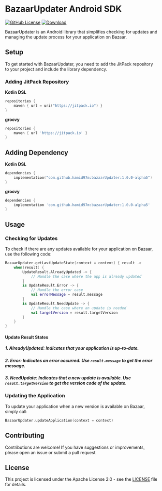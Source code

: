 # BazaarUpdater Android SDK

[![GitHub License](https://img.shields.io/github/license/cafebazaar/BazaarPay)](https://www.apache.org/licenses/LICENSE-2.0)
[![Download](https://jitpack.io/v/hamid97m/BazaarUpdater.svg)](https://jitpack.io/#hamid97m/BazaarUpdater)


BazaarUpdater is an Android library that simplifies checking for updates and managing the update process for your application on Bazaar.

## Setup

To get started with BazaarUpdater, you need to add the JitPack repository to your project and include the library dependency.

### Adding JitPack Repository

**Kotlin DSL**

```kotlin
repositories {
    maven { url = uri("https://jitpack.io") }
}
```

**groovy**
```groovy
repositories {
    maven { url 'https://jitpack.io' }
}
```

## Adding Dependency

**Kotlin DSL**

```kotlin
dependencies {
    implementation("com.github.hamid97m:bazaarUpdater:1.0.0-alpha5")
}
```

**groovy**

```groovy
dependencies {
    implementation 'com.github.hamid97m:bazaarUpdater:1.0.0-alpha5'
}
```
## Usage

### Checking for Updates

To check if there are any updates available for your application on Bazaar, use the following code:


```kotlin
BazaarUpdater.getLastUpdateState(context = context) { result ->
    when(result) {
        UpdateResult.AlreadyUpdated -> {
            // Handle the case where the app is already updated
        }
        is UpdateResult.Error -> {
            // Handle the error case
            val errorMessage = result.message
        }
        is UpdateResult.NeedUpdate -> {
            // Handle the case where an update is needed
            val targetVersion = result.targetVersion
        }
    }
}

```

#### Update Result States

##### 1. AlreadyUpdated: Indicates that your application is up-to-date.

##### 2. Error: Indicates an error occurred. Use `result.message` to get the error message.

##### 3. NeedUpdate: Indicates that a new update is available. Use `result.targetVersion` to get the version code of the update.

### Updating the Application

To update your application when a new version is available on Bazaar, simply call:

```kotlin
BazaarUpdater.updateApplication(context = context)
```

## Contributing
Contributions are welcome! If you have suggestions or improvements, please open an issue or submit a pull request

## License

This project is licensed under the Apache License 2.0 - see the [LICENSE](LICENSE) file for details.


